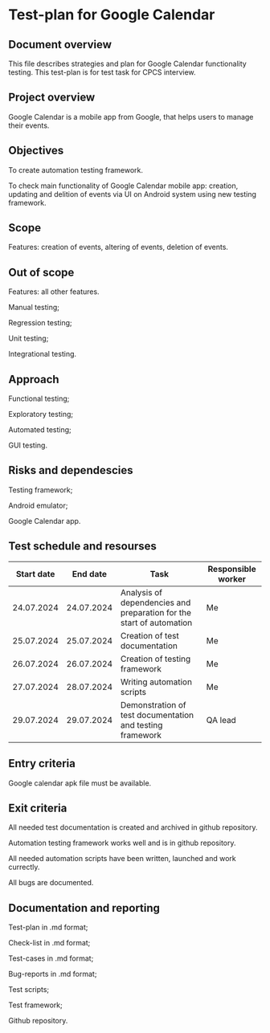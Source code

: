 # Test-plan for Google Calendar

## Document overview
This file describes strategies and plan for Google Calendar functionality testing.
This test-plan is for test task for CPCS interview.

## Project overview
Google Calendar is a mobile app from Google, that helps users to manage their events.

## Objectives
To create automation testing framework.

To check main functionality of Google Calendar mobile app: creation, updating and delition of events via UI on Android system using new testing framework.

## Scope
Features: creation of events, altering of events, deletion of events.

## Out of scope
Features: all other features.

Manual testing;

Regression testing;

Unit testing;

Integrational testing.

## Approach
Functional testing;

Exploratory testing;

Automated testing;

GUI testing.

## Risks and dependescies
Testing framework;

Android emulator;

Google Calendar app.

## Test schedule and resourses
|Start date|End date|Task|Responsible worker|
|---|---|---|---|
|24.07.2024|24.07.2024|Analysis of dependencies and preparation for the start of automation|Me|
|25.07.2024|25.07.2024|Creation of test documentation|Me|
|26.07.2024|26.07.2024|Creation of testing framework|Me|
|27.07.2024|28.07.2024|Writing automation scripts|Me|
|29.07.2024|29.07.2024|Demonstration of test documentation and testing framework|QA lead|

## Entry criteria
Google calendar apk file must be available.

## Exit criteria
All needed test documentation is created and archived in github repository.

Automation testing framework works well and is in github repository.

All needed automation scripts have been written, launched and work currectly.

All bugs are documented.

## Documentation and reporting
Test-plan in .md format;

Check-list in .md format;

Test-cases in .md format;

Bug-reports in .md format;

Test scripts;

Test framework;

Github repository.
